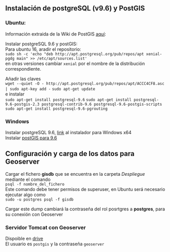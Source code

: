 ## Instalación de postgreSQL (v9.6) y PostGIS

### Ubuntu:

Información extraida de la Wiki de PostGIS [aquí](http://trac.osgeo.org/postgis/wiki/UsersWikiPostGIS23UbuntuPGSQL96Apt):

Instalar postgreSQL 9.6 y postGIS:  
Para ubuntu 16, aradir el repositorio:  
`sudo sh -c 'echo "deb http://apt.postgresql.org/pub/repos/apt xenial-pgdg main" >> /etc/apt/sources.list'`  
en otras versiones cambiar `xenial` por el nombre de la distribución correspondiente.

Añadir las claves  
`wget --quiet -O - http://apt.postgresql.org/pub/repos/apt/ACCC4CF8.asc | sudo apt-key add -`
`sudo apt-get update`  
e instalar  
`sudo apt-get install postgresql-9.6`
`sudo apt-get install postgresql-9.6-postgis-2.3 postgresql-contrib-9.6 postgresql-9.6-postgis-scripts`
`sudo apt-get install postgresql-9.6-pgrouting`

### Windows
Instalar postgreSQL 9.6, [link](https://www.enterprisedb.com/thank-you-downloading-postgresql?anid=209611) al instalador para Windows x64  
Instalar [postGIS para 9.6 ](http://download.osgeo.org/postgis/windows/pg96/)

 ## Configuración y carga de los datos para Geoserver
 
 Cargar el fichero **gisdb** que se encuentra en la carpeta *Despliegue* mediante el comando  
 `psql -f nombre_del_fichero`  
Este comando debe tener permisos de superuser, en Ubuntu será necesario ejecutar algo como  
`sudo -u postgres psql -f gisdb `

Cargar este dump cambiará la contraseña del rol posrtgres a **postgres**, para su conexión con Geoserver

### Servidor Tomcat con Geoserver

Dispoible en [drive](https://drive.google.com/open?id=1aIKxPP4JdvjCAQVKtufwkcGRw8TKGDoK)  
El usuario es `postgis` y la contraseña `geoserver`